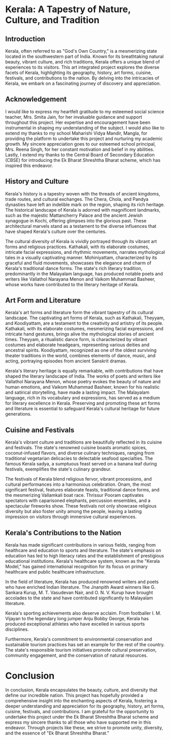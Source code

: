 # Kerala: A Tapestry of Nature, Culture, and Tradition

## Introduction
Kerala, often referred to as "God's Own Country," is a mesmerizing state located in the southwestern part of India. Known for its breathtaking natural beauty, vibrant culture, and rich traditions, Kerala offers a unique blend of experiences to its visitors. This art integrated project explores the diverse facets of Kerala, highlighting its geography, history, art forms, cuisine, festivals, and contributions to the nation. By delving into the intricacies of Kerala, we embark on a fascinating journey of discovery and appreciation.

## Acknowledgement
I would like to express my heartfelt gratitude to my esteemed social science teacher, Mrs. Smita Jain, for her invaluable guidance and support throughout this project. Her expertise and encouragement have been instrumental in shaping my understanding of the subject. I would also like to extend my thanks to my school Maharishi Vidya Mandir, Mangla, for providing the platform to undertake this project and nurturing my academic growth. My sincere appreciation goes to our esteemed school principal, Mrs. Reena Singh, for her constant motivation and belief in my abilities. Lastly, I extend my thanks to the Central Board of Secondary Education (CBSE) for introducing the Ek Bharat Shreshtha Bharat scheme, which has inspired this endeavor.

## History and Culture

Kerala's history is a tapestry woven with the threads of ancient kingdoms, trade routes, and cultural exchanges. The Chera, Chola, and Pandya dynasties have left an indelible mark on the region, shaping its rich heritage. The historical landscape of Kerala is adorned with magnificent landmarks, such as the majestic Mattancherry Palace and the ancient Jewish synagogue in Kochi, offering glimpses into the glorious past. These architectural marvels stand as a testament to the diverse influences that have shaped Kerala's culture over the centuries.

The cultural diversity of Kerala is vividly portrayed through its vibrant art forms and religious practices. Kathakali, with its elaborate costumes, intricate facial expressions, and rhythmic movements, narrates mythological tales in a visually captivating manner. Mohiniyattam, characterized by its graceful and fluid movements, showcases the elegance and charm of Kerala's traditional dance forms. The state's rich literary tradition, predominantly in the Malayalam language, has produced notable poets and writers like Vallathol Narayana Menon and Vaikom Muhammad Basheer, whose works have contributed to the literary heritage of Kerala.

## Art Form and Literature
Kerala's art forms and literature form the vibrant tapestry of its cultural landscape. The captivating art forms of Kerala, such as Kathakali, Theyyam, and Koodiyattam, are a testament to the creativity and artistry of its people. Kathakali, with its elaborate costumes, mesmerizing facial expressions, and intricate hand gestures, brings alive the mythological stories of ancient times. Theyyam, a ritualistic dance form, is characterized by vibrant costumes and elaborate headgears, representing various deities and ancestral spirits. Koodiyattam, recognized as one of the oldest surviving theater traditions in the world, combines elements of dance, music, and acting, portraying episodes from ancient Sanskrit dramas.

Kerala's literary heritage is equally remarkable, with contributions that have shaped the literary landscape of India. The works of poets and writers like Vallathol Narayana Menon, whose poetry evokes the beauty of nature and human emotions, and Vaikom Muhammad Basheer, known for his realistic and satirical storytelling, have made a lasting impact. The Malayalam language, rich in its vocabulary and expressions, has served as a medium for literary excellence in Kerala. Preserving and promoting these art forms and literature is essential to safeguard Kerala's cultural heritage for future generations.

## Cuisine and Festivals

Kerala's vibrant culture and traditions are beautifully reflected in its cuisine and festivals. The state's renowned cuisine boasts aromatic spices, coconut-infused flavors, and diverse culinary techniques, ranging from traditional vegetarian delicacies to delectable seafood specialties. The famous Kerala sadya, a sumptuous feast served on a banana leaf during festivals, exemplifies the state's culinary grandeur. 

The festivals of Kerala blend religious fervor, vibrant processions, and cultural performances into a harmonious celebration. Onam, the most significant festival, features elaborate feasts, traditional dance forms, and the mesmerizing Vallamkali boat race. Thrissur Pooram captivates spectators with caparisoned elephants, percussion ensembles, and a spectacular fireworks show. These festivals not only showcase religious diversity but also foster unity among the people, leaving a lasting impression on visitors through immersive cultural experiences.

## Kerala's Contributions to the Nation
Kerala has made significant contributions in various fields, ranging from healthcare and education to sports and literature. The state's emphasis on education has led to high literacy rates and the establishment of prestigious educational institutions. Kerala's healthcare system, known as the "Kerala Model," has gained international recognition for its focus on primary healthcare and public healthcare infrastructure.

In the field of literature, Kerala has produced renowned writers and poets who have enriched Indian literature. The Jnanpith Award winners like G. Sankara Kurup, M. T. Vasudevan Nair, and O. N. V. Kurup have brought accolades to the state and have contributed significantly to Malayalam literature.

Kerala's sporting achievements also deserve acclaim. From footballer I. M. Vijayan to the legendary long jumper Anju Bobby George, Kerala has produced exceptional athletes who have excelled in various sports disciplines.

Furthermore, Kerala's commitment to environmental conservation and sustainable tourism practices has set an example for the rest of the country. The state's responsible tourism initiatives promote cultural preservation, community engagement, and the conservation of natural resources.

# Conclusion
In conclusion, Kerala encapsulates the beauty, culture, and diversity that define our incredible nation. This project has hopefully provided a comprehensive insight into the enchanting aspects of Kerala, fostering a deeper understanding and appreciation for its geography, history, art forms, cuisine, festivals, and contributions. I am grateful for the opportunity to undertake this project under the Ek Bharat Shreshtha Bharat scheme and express my sincere thanks to all those who have supported me in this endeavor. Through projects like these, we strive to promote unity, diversity, and the essence of "Ek Bharat Shreshtha Bharat."
